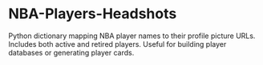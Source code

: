 # NBA-Players-Headshots
Python dictionary mapping NBA player names to their profile picture URLs. Includes both active and retired players. Useful for building player databases or generating player cards.
